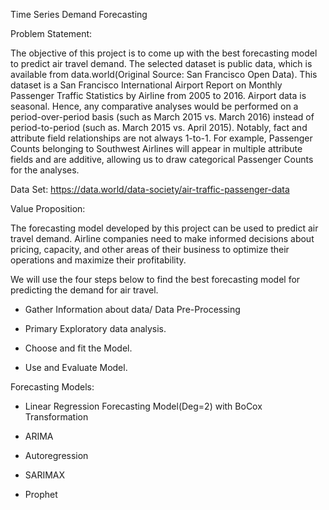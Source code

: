 Time Series Demand Forecasting

Problem Statement:

The objective of this project is to come up with the best forecasting model to predict air travel demand. The selected dataset is public data, which is available from data.world(Original Source: San Francisco Open Data). This dataset is a San Francisco International Airport Report on Monthly Passenger Traffic Statistics by Airline from 2005 to 2016. Airport data is seasonal. Hence, any comparative analyses would be performed on a period-over-period basis (such as March 2015 vs. March 2016) instead of period-to-period (such as. March 2015 vs. April 2015). Notably, fact and attribute field relationships are not always 1-to-1. For example, Passenger Counts belonging to Southwest Airlines will appear in multiple attribute fields and are additive, allowing us to draw categorical Passenger Counts for the analyses.

Data Set:
https://data.world/data-society/air-traffic-passenger-data

Value Proposition: 

The forecasting model developed by this project can be used to predict air travel demand. Airline companies need to make informed decisions about pricing, capacity, and other areas of their business to optimize their operations and maximize their profitability. 

We will use the four steps below to find the best forecasting model for predicting the demand for air travel.

- Gather Information about data/ Data Pre-Processing

- Primary Exploratory data analysis.

- Choose and fit the Model. 

- Use and Evaluate Model.
  
Forecasting Models:

- Linear Regression Forecasting Model(Deg=2) with BoCox Transformation
  
- ARIMA
  
- Autoregression
  
- SARIMAX

- Prophet 

